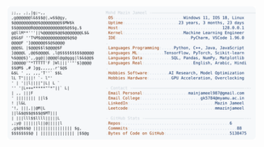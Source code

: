 <picture>
  <source srcset="https://raw.githubusercontent.com/mmazinjameel/mmazinjameel/main/dark_mode.svg?v=1740759102" media="(prefers-color-scheme: dark)">
  <img src="https://raw.githubusercontent.com/mmazinjameel/mmazinjameel/main/light_mode.svg?v=1740759102">
</picture>
